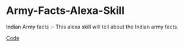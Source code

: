 # Army-Facts-Alexa-Skill
Indian Army facts :- This alexa skill will tell about the Indian army facts.

[Code]()
